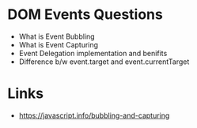 # DOM Events Questions

- What is Event Bubbling
- What is Event Capturing
- Event Delegation implementation and benifits
- Difference b/w event.target and event.currentTarget

# Links

- https://javascript.info/bubbling-and-capturing
